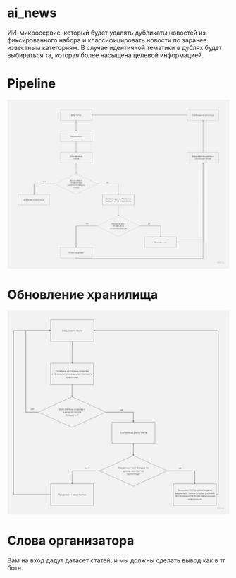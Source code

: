 # ai_news
ИИ-микросервис, который будет удалять дубликаты новостей
из фиксированного набора и классифицировать новости по заранее
известным категориям. В случае идентичной тематики в дублях
будет выбираться та, которая более насыщена целевой информацией.


# Pipeline

![](uml_pipeline_diagram.jpg)


# Обновление хранилища
![](storage_update.jpg)


# Слова организатора
Вам на вход дадут датасет статей, и мы должны сделать вывод как в тг боте.

